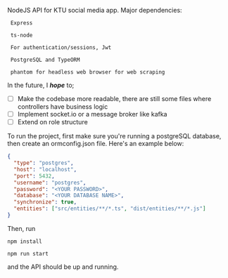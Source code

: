 NodeJS API for KTU social media app. Major dependencies:
```
 Express
 
 ts-node

 For authentication/sessions, Jwt

 PostgreSQL and TypeORM

 phantom for headless web browser for web scraping
```

In the future, I ***hope*** to;

- [ ] Make the codebase more readable, there are still some files where controllers have business logic
- [ ] Implement socket.io or a message broker like kafka
- [ ] Extend on role structure

To run the project, first make sure you're running a postgreSQL database, then create an ormconfig.json file.
Here's an example below:
```json
{
  "type": "postgres",
  "host": "localhost",
  "port": 5432,
  "username": "postgres",
  "password": "<YOUR PASSWORD>",
  "database": "<YOUR DATABASE NAME>",
  "synchronize": true,
  "entities": ["src/entities/**/*.ts", "dist/entities/**/*.js"]
}
```
Then, run

```npm install```

```npm run start```

and the API should be up and running.
